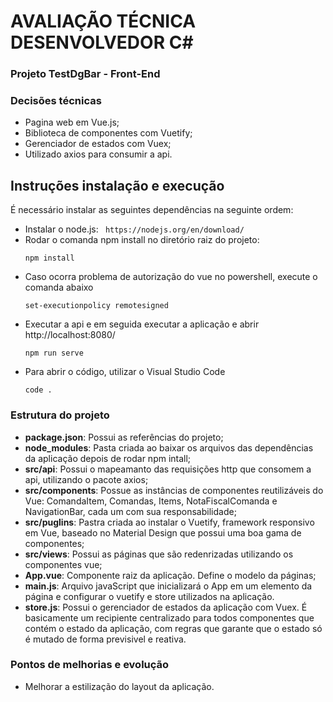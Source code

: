 # AVALIAÇÃO TÉCNICA DESENVOLVEDOR C#

### Projeto TestDgBar - Front-End

### Decisões técnicas
  - Pagina web em Vue.js;
  - Biblioteca de componentes com Vuetify;  
  - Gerenciador de estados com Vuex;
  - Utilizado axios para consumir a api.
   
## Instruções instalação e execução

 É necessário instalar as seguintes dependências na seguinte ordem:
 
  - Instalar o node.js:
  ``` https://nodejs.org/en/download/```
  - Rodar o comanda npm install no diretório raiz do projeto:
    ``` 
    npm install 
    ``` 
  - Caso ocorra problema de autorização do vue no powershell, execute o comanda abaixo
    ``` 
    set-executionpolicy remotesigned
    ```
  - Executar a api e em seguida executar a aplicação e abrir http://localhost:8080/
    ``` 
    npm run serve
    ```
  - Para abrir o código, utilizar o Visual Studio Code
    ``` 
    code .
    ```    
    
### Estrutura do projeto
  - **package.json**: Possui as referências do projeto;
  - **node_modules**: Pasta criada ao baixar os arquivos das dependências da aplicação depois de rodar npm intall;
  - **src/api**: Possui o mapeamanto das requisições http que consomem a api, utilizando o pacote axios;
  - **src/components**:  Possue as instâncias de componentes reutilizáveis do Vue: ComandaItem, Comandas, Items, NotaFiscalComanda e NavigationBar, cada um com sua responsabilidade;
  - **src/puglins**: Pastra criada ao instalar o Vuetify, framework responsivo em Vue, baseado no Material Design que possui uma boa gama de componentes;   
  - **src/views**: Possui as páginas que são redenrizadas utilizando os componentes vue;    
  - **App.vue**: Componente raiz da aplicação. Define o modelo da páginas;
  - **main.js**:  Arquivo javaScript que inicializará o App em um elemento da página e configurar o vuetify e store utilizados na aplicação.
  - **store.js**: Possui o gerenciador de estados da aplicação com Vuex. É basicamente um recipiente centralizado para todos componentes que contém o estado da aplicação, com regras que garante que o estado só é mutado de forma previsivel e reativa.
  
### Pontos de melhorias e evolução
  - Melhorar a estilização do layout da aplicação.
